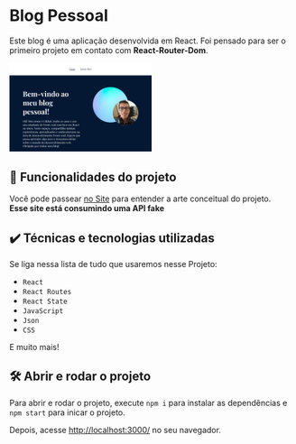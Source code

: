 # Blog Pessoal

Este blog é uma aplicação desenvolvida em React. 
Foi pensado para ser o primeiro projeto em contato com <b>React-Router-Dom</b>.

<img src="site-blog-pesoal.png" alt="Imagem do cinetag" width="50%">


## 🔨 Funcionalidades do projeto

Você pode passear <a href="https://projeto-site-blog-ten.vercel.app/" target="_blank">no Site</a> para entender a arte conceitual do projeto.<br>
<b>Esse site está consumindo uma API fake </b>

## ✔️ Técnicas e tecnologias utilizadas

Se liga nessa lista de tudo que usaremos nesse Projeto:

- `React`
- `React Routes`
- `React State`
- `JavaScript`
- `Json`
- `CSS`

E muito mais!

## 🛠️ Abrir e rodar o projeto

Para abrir e rodar o projeto, execute `npm i` para instalar as dependências e `npm start` para inicar o projeto.

Depois, acesse <a href="http://localhost:3000/">http://localhost:3000/</a> no seu navegador.
